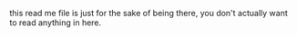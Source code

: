 this read me file is just for the sake of being there, you don't actually want to read anything in here.
